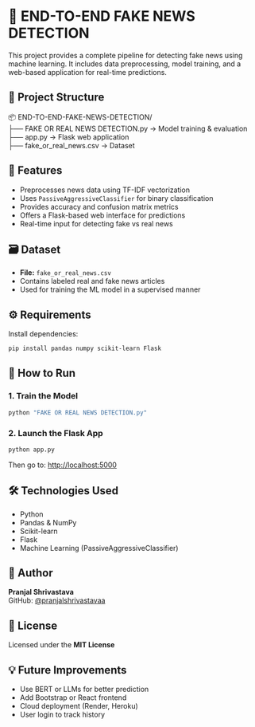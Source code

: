 # 📰 END-TO-END FAKE NEWS DETECTION

This project provides a complete pipeline for detecting fake news using machine learning. It includes data preprocessing, model training, and a web-based application for real-time predictions.

## 📁 Project Structure

📦 END-TO-END-FAKE-NEWS-DETECTION/  
├── FAKE OR REAL NEWS DETECTION.py → Model training & evaluation  
├── app.py → Flask web application  
├── fake_or_real_news.csv → Dataset

## 🧠 Features

- Preprocesses news data using TF-IDF vectorization  
- Uses `PassiveAggressiveClassifier` for binary classification  
- Provides accuracy and confusion matrix metrics  
- Offers a Flask-based web interface for predictions  
- Real-time input for detecting fake vs real news  

## 🗃 Dataset

- **File:** `fake_or_real_news.csv`  
- Contains labeled real and fake news articles  
- Used for training the ML model in a supervised manner  

## ⚙️ Requirements

Install dependencies:  
```bash
pip install pandas numpy scikit-learn Flask
```

## 🚀 How to Run

### 1. Train the Model

```bash
python "FAKE OR REAL NEWS DETECTION.py"
```

### 2. Launch the Flask App

```bash
python app.py
```

Then go to: [http://localhost:5000](http://localhost:5000)

## 🛠 Technologies Used

- Python  
- Pandas & NumPy  
- Scikit-learn  
- Flask  
- Machine Learning (PassiveAggressiveClassifier)

## 🙌 Author

**Pranjal Shrivastava**  
GitHub: [@pranjalshrivastavaa](https://github.com/pranjalshrivastavaa)

## 📄 License

Licensed under the **MIT License**

## 💡 Future Improvements

- Use BERT or LLMs for better prediction  
- Add Bootstrap or React frontend  
- Cloud deployment (Render, Heroku)  
- User login to track history

